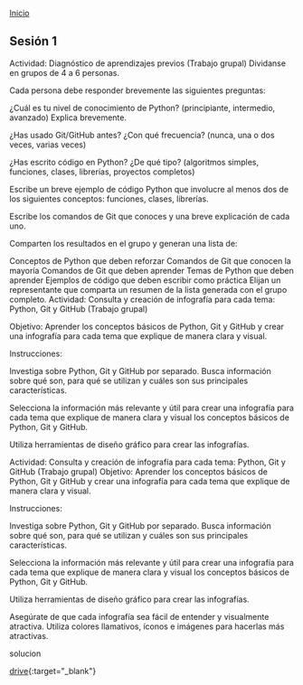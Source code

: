 <!-- No borrar o modificar -->
[Inicio](./index.md)

## Sesión 1 


<!-- Su documentación aquí -->

Actividad: Diagnóstico de aprendizajes previos (Trabajo grupal)
Dividanse en grupos de 4 a 6 personas.

Cada persona debe responder brevemente las siguientes preguntas:

¿Cuál es tu nivel de conocimiento de Python? (principiante, intermedio, avanzado) Explica brevemente.

¿Has usado Git/GitHub antes? ¿Con qué frecuencia? (nunca, una o dos veces, varias veces)

¿Has escrito código en Python? ¿De qué tipo? (algoritmos simples, funciones, clases, librerías, proyectos completos)

Escribe un breve ejemplo de código Python que involucre al menos dos de los siguientes conceptos: funciones, clases, librerías.

Escribe los comandos de Git que conoces y una breve explicación de cada uno.

Comparten los resultados en el grupo y generan una lista de:

Conceptos de Python que deben reforzar
Comandos de Git que conocen la mayoría
Comandos de Git que deben aprender
Temas de Python que deben aprender
Ejemplos de código que deben escribir como práctica
Elijan un representante que comparta un resumen de la lista generada con el grupo completo. Actividad: Consulta y creación de infografía para cada tema: Python, Git y GitHub (Trabajo grupal)

Objetivo: Aprender los conceptos básicos de Python, Git y GitHub y crear una infografía para cada tema que explique de manera clara y visual.

Instrucciones:

Investiga sobre Python, Git y GitHub por separado. Busca información sobre qué son, para qué se utilizan y cuáles son sus principales características.

Selecciona la información más relevante y útil para crear una infografía para cada tema que explique de manera clara y visual los conceptos básicos de Python, Git y GitHub.

Utiliza herramientas de diseño gráfico para crear las infografías.

Actividad: Consulta y creación de infografía para cada tema: Python, Git y GitHub (Trabajo grupal)
Objetivo: Aprender los conceptos básicos de Python, Git y GitHub y crear una infografía para cada tema que explique de manera clara y visual.

Instrucciones:

Investiga sobre Python, Git y GitHub por separado. Busca información sobre qué son, para qué se utilizan y cuáles son sus principales características.

Selecciona la información más relevante y útil para crear una infografía para cada tema que explique de manera clara y visual los conceptos básicos de Python, Git y GitHub.

Utiliza herramientas de diseño gráfico para crear las infografías.

Asegúrate de que cada infografía sea fácil de entender y visualmente atractiva. Utiliza colores llamativos, íconos e imágenes para hacerlas más atractivas.


solucion

[drive](https://drive.google.com/drive/folders/1Km8ZypECfzq3CqB85qiUqTLvkSZ1mzSs){:target="_blank"}


